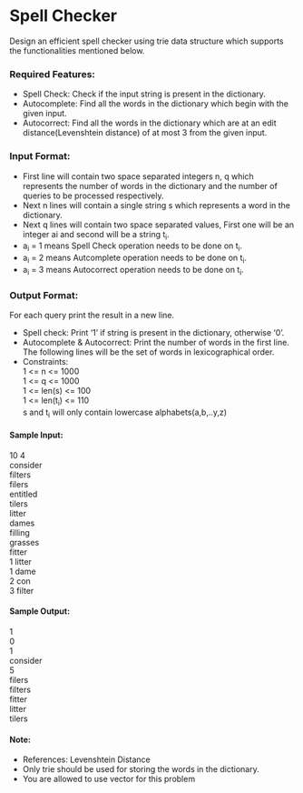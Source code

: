 # Spell Checker

Design an efficient spell checker using trie data structure which supports the
functionalities mentioned below.
### Required Features:
- Spell Check: Check if the input string is present in the dictionary.
- Autocomplete: Find all the words in the dictionary which begin with
the given input.
- Autocorrect: Find all the words in the dictionary which are at an edit
distance(Levenshtein distance) of at most 3 from the given input.
### Input Format:
- First line will contain two space separated integers n, q which
represents the number of words in the dictionary and the number of
queries to be processed respectively.
- Next n lines will contain a single string s which represents a word in
the dictionary.
- Next q lines will contain two space separated values, First one will
be an integer ai and second will be a string t<sub>i</sub>.
- a<sub>i</sub> = 1 means Spell Check operation needs to be done on t<sub>i</sub>.
- a<sub>i</sub> = 2 means Autcomplete operation needs to be done on t<sub>i</sub>.
- a<sub>i</sub> = 3 means Autocorrect operation needs to be done on t<sub>i</sub>.
### Output Format:
For each query print the result in a new line.
- Spell check: Print ‘1’ if string is present in the dictionary, otherwise
‘0’.
- Autocomplete & Autocorrect: Print the number of words in the first
line. The following lines will be the set of words in lexicographical order.
- Constraints:<br/>
1 <= n <= 1000<br/>
1 <= q <= 1000<br/>
1 <= len(s) <= 100<br/>
1 <= len(t<sub>i</sub>) <= 110<br/>
s and t<sub>i</sub> will only contain lowercase alphabets(a,b,..y,z)<br/>
#### Sample Input:
10 4 <br/>
consider <br/>
filters <br/>
filers <br/>
entitled <br/>
tilers <br/>
litter <br/>
dames <br/>
filling <br/>
grasses <br/>
fitter <br/>
1 litter <br/>
1 dame <br/>
2 con<br/>
3 filter
#### Sample Output:
1<br/>
0<br/>
1<br/>
consider <br/>
5 <br/>
filers <br/>
filters <br/>
fitter <br/>
litter <br/>
tilers<br/>
#### Note:
- References: Levenshtein Distance
- Only trie should be used for storing the words in the dictionary.
- You are allowed to use vector for this problem